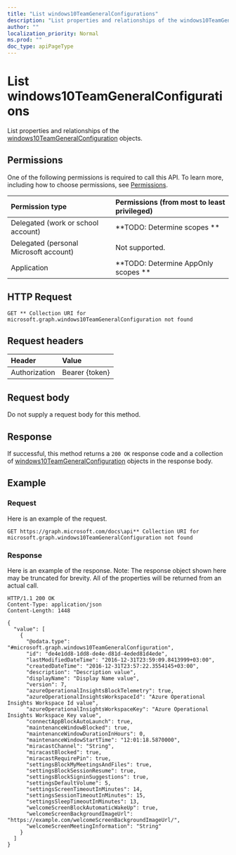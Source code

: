 ```yaml
---
title: "List windows10TeamGeneralConfigurations"
description: "List properties and relationships of the windows10TeamGeneralConfiguration objects."
author: ""
localization_priority: Normal
ms.prod: ""
doc_type: apiPageType
---
```


# List windows10TeamGeneralConfigurations

List properties and relationships of the [windows10TeamGeneralConfiguration](../resources/windows10teamgeneralconfiguration.md) objects.

## Permissions
One of the following permissions is required to call this API. To learn more, including how to choose permissions, see [Permissions](/concepts/permissions-reference.md).

|Permission type|Permissions (from most to least privileged)|
|:---|:---|
|Delegated (work or school account)|**TODO: Determine scopes **|
|Delegated (personal Microsoft account)|Not supported.|
|Application|**TODO: Determine AppOnly scopes **|

## HTTP Request
<!-- {
  "blockType": "ignored"
}
-->
``` http
GET ** Collection URI for microsoft.graph.windows10TeamGeneralConfiguration not found
```

## Request headers
|Header|Value|
|:---|:---|
|Authorization|Bearer {token}|

## Request body
Do not supply a request body for this method.

## Response
If successful, this method returns a `200 OK` response code and a collection of [windows10TeamGeneralConfiguration](../resources/windows10teamgeneralconfiguration.md) objects in the response body.

## Example

### Request
Here is an example of the request.
<!-- {
  "blockType": "request",
  "name": "get_windows10teamgeneralconfiguration"
}
-->
``` http
GET https://graph.microsoft.com/docs\api** Collection URI for microsoft.graph.windows10TeamGeneralConfiguration not found
```

### Response
Here is an example of the response. Note: The response object shown here may be truncated for brevity. All of the properties will be returned from an actual call.
<!-- {
  "blockType": "response",
  "truncated": true,
  "@odata.type": "collection(microsoft.graph.windows10teamgeneralconfiguration)"
}
-->
``` http
HTTP/1.1 200 OK
Content-Type: application/json
Content-Length: 1448

{
  "value": [
    {
      "@odata.type": "#microsoft.graph.windows10TeamGeneralConfiguration",
      "id": "de4e1dd8-1dd8-de4e-d81d-4eded81d4ede",
      "lastModifiedDateTime": "2016-12-31T23:59:09.8413999+03:00",
      "createdDateTime": "2016-12-31T23:57:22.3554145+03:00",
      "description": "Description value",
      "displayName": "Display Name value",
      "version": 7,
      "azureOperationalInsightsBlockTelemetry": true,
      "azureOperationalInsightsWorkspaceId": "Azure Operational Insights Workspace Id value",
      "azureOperationalInsightsWorkspaceKey": "Azure Operational Insights Workspace Key value",
      "connectAppBlockAutoLaunch": true,
      "maintenanceWindowBlocked": true,
      "maintenanceWindowDurationInHours": 0,
      "maintenanceWindowStartTime": "12:01:18.5870000",
      "miracastChannel": "String",
      "miracastBlocked": true,
      "miracastRequirePin": true,
      "settingsBlockMyMeetingsAndFiles": true,
      "settingsBlockSessionResume": true,
      "settingsBlockSigninSuggestions": true,
      "settingsDefaultVolume": 5,
      "settingsScreenTimeoutInMinutes": 14,
      "settingsSessionTimeoutInMinutes": 15,
      "settingsSleepTimeoutInMinutes": 13,
      "welcomeScreenBlockAutomaticWakeUp": true,
      "welcomeScreenBackgroundImageUrl": "https://example.com/welcomeScreenBackgroundImageUrl/",
      "welcomeScreenMeetingInformation": "String"
    }
  ]
}
```

